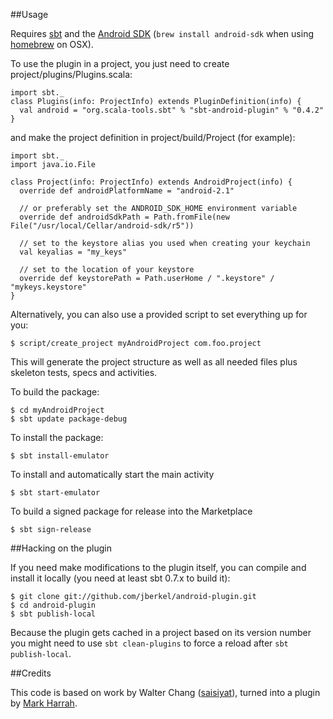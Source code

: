 ##Usage

Requires [sbt](http://simple-build-tool.googlecode.com/) and the [Android SDK](http://developer.android.com/sdk/index.html) (`brew install android-sdk` when using [homebrew](http://github.com/mxcl/homebrew) on OSX).

To use the plugin in a project, you just need to create project/plugins/Plugins.scala:

    import sbt._
    class Plugins(info: ProjectInfo) extends PluginDefinition(info) {
      val android = "org.scala-tools.sbt" % "sbt-android-plugin" % "0.4.2"
    }

and make the project definition in project/build/Project (for example):

    import sbt._
    import java.io.File

    class Project(info: ProjectInfo) extends AndroidProject(info) {
      override def androidPlatformName = "android-2.1"

      // or preferably set the ANDROID_SDK_HOME environment variable
      override def androidSdkPath = Path.fromFile(new File("/usr/local/Cellar/android-sdk/r5"))

      // set to the keystore alias you used when creating your keychain
      val keyalias = "my_keys"

      // set to the location of your keystore
      override def keystorePath = Path.userHome / ".keystore" / "mykeys.keystore"
    }


Alternatively, you can also use a provided script to set everything up for you:

    $ script/create_project myAndroidProject com.foo.project

This will generate the project structure as well as all needed files plus skeleton tests, specs and activities.

To build the package:

    $ cd myAndroidProject
    $ sbt update package-debug

To install the package:

    $ sbt install-emulator

To install and automatically start the main activity

    $ sbt start-emulator

To build a signed package for release into the Marketplace

    $ sbt sign-release

##Hacking on the plugin

If you need make modifications to the plugin itself, you can compile and install it locally (you need at least sbt 0.7.x to build it):

    $ git clone git://github.com/jberkel/android-plugin.git
    $ cd android-plugin
    $ sbt publish-local    

Because the plugin gets cached in a project based on its version number you might need to use `sbt clean-plugins` to force a reload after `sbt publish-local`.

##Credits

This code is based on work by Walter Chang
([saisiyat](http://github.com/weihsiu/saisiyat/)), turned into a plugin by
[Mark Harrah](http://github.com/harrah).
